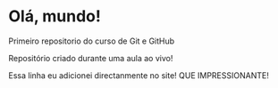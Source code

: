 # Olá, mundo!
 Primeiro repositorio do curso de Git e GitHub

Repositório criado durante uma aula ao vivo!

Essa linha eu adicionei directanmente no site! QUE IMPRESSIONANTE!
